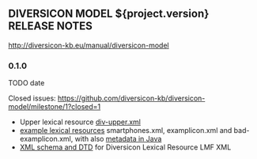 
DIVERSICON MODEL ${project.version} RELEASE NOTES
-----------------------------------

http://diversicon-kb.eu/manual/diversicon-model


### 0.1.0

TODO date   

Closed issues: https://github.com/diversicon-kb/diversicon-model/milestone/1?closed=1

- Upper lexical resource [div-upper.xml](src/main/resources/div-upper.xml)  
- [example lexical resources](src/main/resources) smartphones.xml, examplicon.xml and bad-examplicon.xml,
  with also [metadata in Java](src/main/java/eu/kidf/diversicon/data)
- [XML schema and DTD](src/main/resources/websitesrc/main/resources/website/schema/1.0) for Diversicon Lexical Resource LMF XML 





